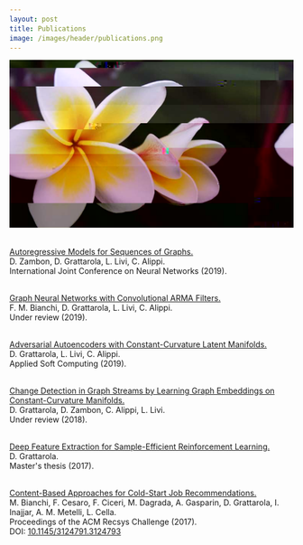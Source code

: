 ```yaml
---
layout: post
title: Publications
image: /images/header/publications.png
---
```


<center>
    <img src="/images/header/publications.png" alt="Glitch art #1 (by Daniele Grattarola)" class="full-width"/>
</center>
<br>

<a href="https://arxiv.org/abs/1903.07299">Autoregressive Models for Sequences of Graphs.</a>
<br>
D. Zambon, D. Grattarola, L. Livi, C. Alippi.
<br>
International Joint Conference on Neural Networks (2019).
<br><br>

<a href="https://arxiv.org/abs/1901.01343">Graph Neural Networks with Convolutional ARMA Filters.</a>
<br>
F. M. Bianchi, D. Grattarola, L. Livi, C. Alippi.
<br>
Under review (2019).
<br><br>

<a href="https://arxiv.org/abs/1812.04314">Adversarial Autoencoders with Constant-Curvature Latent Manifolds.</a>
<br>
D. Grattarola, L. Livi, C. Alippi.
<br>
Applied Soft Computing (2019).
<br><br>

<a href="https://arxiv.org/abs/1805.06299">Change Detection in Graph Streams by Learning Graph Embeddings on Constant-Curvature Manifolds.</a>
<br>
D. Grattarola, D. Zambon, C. Alippi, L. Livi.
<br>
Under review (2018).
<br><br>

<a href="/files/publications/2017_10_grattarola_master_thesis.pdf">Deep Feature Extraction for Sample-Efficient Reinforcement Learning.</a>
<br>
D. Grattarola.
<br>
Master's thesis (2017).
<br><br>

<a href="/files/publications/2017_grattarola_recsys.pdf">Content-Based Approaches for Cold-Start Job Recommendations.</a>
<br>
M. Bianchi, F. Cesaro, F. Ciceri, M. Dagrada, A. Gasparin, D. Grattarola, I. Inajjar, A. M. Metelli, L. Cella.
<br>
Proceedings of the ACM Recsys Challenge (2017).
<br>
DOI: <a href="http://dx.doi.org/10.1145/3124791.3124793">10.1145/3124791.3124793</a>
<br><br>
